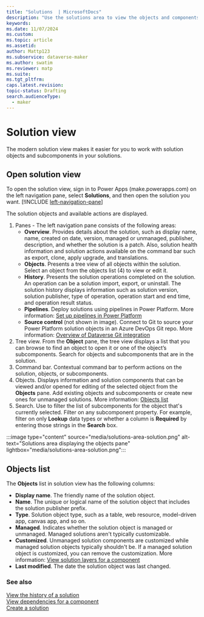 ```yaml
---
title: "Solutions  | MicrosoftDocs"
description: "Use the solutions area to view the objects and components in a solution"
keywords: 
ms.date: 11/07/2024
ms.custom: 
ms.topic: article
ms.assetid: 
author: Mattp123
ms.subservice: dataverse-maker
ms.author: swatim
ms.reviewer: matp
ms.suite: 
ms.tgt_pltfrm: 
caps.latest.revision: 
topic-status: Drafting
search.audienceType: 
  - maker
---
```

# Solution view

The modern solution view makes it easier for you to work with solution objects and subcomponents in your solutions.

## Open solution view

To open the solution view, sign in to Power Apps (make.powerapps.com) on the left navigation pane, select **Solutions**, and then open the solution you want. [!INCLUDE [left-navigation-pane](../../includes/left-navigation-pane.md)] 

The solution objects and available actions are displayed.

1. Panes - The left navigation pane consists of the following areas:
   - **Overview**. Provides details about the solution, such as display name, name, created on date, version, managed or unmanaged, publisher, description, and whether the solution is a patch. Also, solution health information and solution actions available on the command bar such as export, clone, apply upgrade, and translations.
   - **Objects**. Presents a tree view of all objects within the solution. Select an object from the objects list (4) to view or edit it.
   - **History**.  Presents the solution operations completed on the solution. An operation can be a solution import, export, or uninstall. The solution history displays information such as solution version, solution publisher, type of operation, operation start and end time, and operation result status.
   - **Pipelines**. Deploy solutions using pipelines in Power Platform. More information: [Set up pipelines in Power Platform](/power-platform/alm/set-up-pipelines)
   - **Source control** (not shown in image). Connect to Git to source your Power Platform solution objects in an Azure DevOps Git repo. More information: [Overview of Dataverse Git integration](/power-platform/alm/git-integration/overview)
2. Tree view. From the **Object** pane, the tree view displays a list that you can browse to find an object to open it or one of the object’s subcomponents. Search for objects and subcomponents that are in the solution.
3. Command bar. Contextual command bar to perform actions on the solution, objects, or subcomponents.
4. Objects. Displays information and solution components that can be viewed and/or opened for editing of the selected object from the **Objects** pane. Add existing objects and subcomponents or create new ones for unmanaged solutions. More information: [Objects list](#objects-list)
5. Search. Use to filter the list of subcomponents for the object that's currently selected. Filter on any subcomponent property. For example, filter on only **Lookup** data types or whether a column is **Required** by entering those strings in the **Search** box.

:::image type="content" source="media/solutions-area-solution.png" alt-text="Solutions area displaying the objects pane" lightbox="media/solutions-area-solution.png":::

## Objects list

The **Objects** list in solution view has the following columns:

- **Display name**. The friendly name of the solution object.
- **Name**. The unique or logical name of the solution object that includes the solution publisher prefix.
- **Type**. Solution object type, such as a table, web resource, model-driven app, canvas app, and so on.
- **Managed**. Indicates whether the solution object is managed or unmanaged. Managed solutions aren't typically customizable.
- **Customized**. Unmanaged solution components are customized while managed solution objects typically shouldn't be. If a managed solution object is customized, you can remove the customization. More information: [View solution layers for a component](solution-layers.md#view-the-solution-layers-for-a-component)
- **Last modified**. The date the solution object was last changed.

### See also

[View the history of a solution](solution-history.md) <br />
[View dependencies for a component](view-component-dependencies.md) <br />
[Create a solution](create-solution.md)
